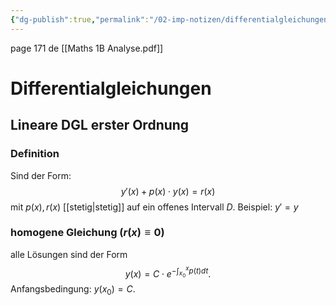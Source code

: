 ```yaml
---
{"dg-publish":true,"permalink":"/02-imp-notizen/differentialgleichungen/"}
---
```


page 171 de [[Maths 1B Analyse.pdf]]
# Differentialgleichungen
## Lineare DGL erster Ordnung
### Definition
Sind der Form: $$y'(x)+p(x)\cdot y(x)=r(x)$$ mit $p(x), r(x)$ [[stetig\|stetig]] auf ein offenes Intervall $D$.
Beispiel: $y'=y$
### homogene Gleichung ($r(x)\equiv 0$)
alle Lösungen sind der Form $$y(x)=C\cdot e^{-\int_{x_0}^xp(t)dt}.$$
Anfangsbedingung: $y(x_0)=C.$

